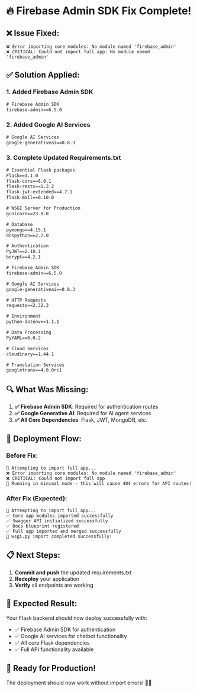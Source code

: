 # 🔥 Firebase Admin SDK Fix Complete!

## ❌ **Issue Fixed:**
```
❌ Error importing core modules: No module named 'firebase_admin'
❌ CRITICAL: Could not import full app: No module named 'firebase_admin'
```

## ✅ **Solution Applied:**

### 1. **Added Firebase Admin SDK**
```txt
# Firebase Admin SDK
firebase-admin==6.5.0
```

### 2. **Added Google AI Services**
```txt
# Google AI Services
google-generativeai==0.8.3
```

### 3. **Complete Updated Requirements.txt**
```txt
# Essential Flask packages
Flask==3.1.0
flask-cors==6.0.1
flask-restx==1.3.2
flask-jwt-extended==4.7.1
flask-mail==0.10.0

# WSGI Server for Production
gunicorn==23.0.0

# Database
pymongo==4.15.1
dnspython==2.7.0

# Authentication
PyJWT==2.10.1
bcrypt==4.2.1

# Firebase Admin SDK
firebase-admin==6.5.0

# Google AI Services
google-generativeai==0.8.3

# HTTP Requests
requests==2.32.3

# Environment
python-dotenv==1.1.1

# Data Processing
PyYAML==6.0.2

# Cloud Services
cloudinary==1.44.1

# Translation Services
googletrans==4.0.0rc1
```

## 🔍 **What Was Missing:**

1. **✅ Firebase Admin SDK**: Required for authentication routes
2. **✅ Google Generative AI**: Required for AI agent services
3. **✅ All Core Dependencies**: Flask, JWT, MongoDB, etc.

## 🚀 **Deployment Flow:**

### **Before Fix:**
```
🔄 Attempting to import full app...
❌ Error importing core modules: No module named 'firebase_admin'
❌ CRITICAL: Could not import full app
📝 Running in minimal mode - this will cause 404 errors for API routes!
```

### **After Fix (Expected):**
```
🔄 Attempting to import full app...
✅ Core app modules imported successfully
✅ Swagger API initialized successfully
✅ Docs blueprint registered
✅ Full app imported and merged successfully
🎉 wsgi.py import completed successfully!
```

## 📋 **Next Steps:**

1. **Commit and push** the updated requirements.txt
2. **Redeploy** your application
3. **Verify** all endpoints are working

## 🎯 **Expected Result:**

Your Flask backend should now deploy successfully with:
- ✅ Firebase Admin SDK for authentication
- ✅ Google AI services for chatbot functionality
- ✅ All core Flask dependencies
- ✅ Full API functionality available

## 🎉 **Ready for Production!**

The deployment should now work without import errors! 🚀✨

